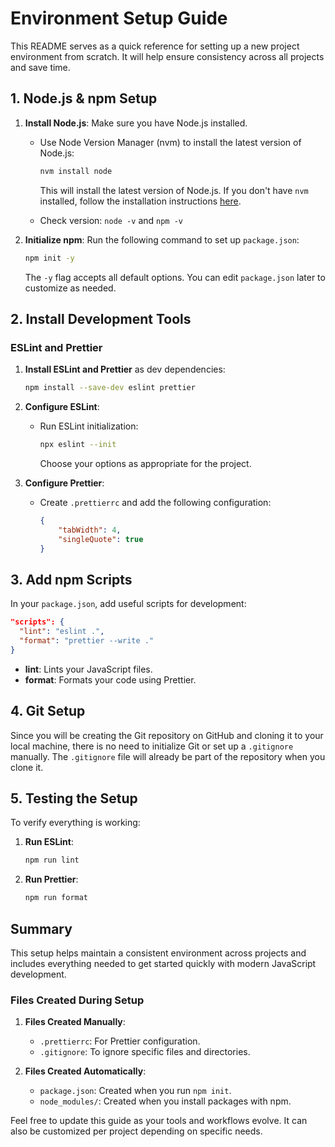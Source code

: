 # Environment Setup Guide

This README serves as a quick reference for setting up a new project environment from scratch. It will help ensure consistency across all projects and save time.

## 1. Node.js & npm Setup

1. **Install Node.js**: Make sure you have Node.js installed.

    - Use Node Version Manager (nvm) to install the latest version of Node.js:

        ```bash
        nvm install node
        ```

        This will install the latest version of Node.js. If you don't have `nvm` installed, follow the installation instructions [here](https://github.com/nvm-sh/nvm#installing-and-updating).

    - Check version: `node -v` and `npm -v`

2. **Initialize npm**: Run the following command to set up `package.json`:

    ```bash
    npm init -y
    ```

    The `-y` flag accepts all default options. You can edit `package.json` later to customize as needed.

## 2. Install Development Tools

### ESLint and Prettier

1. **Install ESLint and Prettier** as dev dependencies:

    ```bash
    npm install --save-dev eslint prettier
    ```

2. **Configure ESLint**:

    - Run ESLint initialization:
        ```bash
        npx eslint --init
        ```
        Choose your options as appropriate for the project.

3. **Configure Prettier**:

    - Create `.prettierrc` and add the following configuration:
        ```json
        {
            "tabWidth": 4,
            "singleQuote": true
        }
        ```

## 3. Add npm Scripts

In your `package.json`, add useful scripts for development:

```json
"scripts": {
  "lint": "eslint .",
  "format": "prettier --write ."
}
```

-   **lint**: Lints your JavaScript files.
-   **format**: Formats your code using Prettier.

## 4. Git Setup

Since you will be creating the Git repository on GitHub and cloning it to your local machine, there is no need to initialize Git or set up a `.gitignore` manually. The `.gitignore` file will already be part of the repository when you clone it.

## 5. Testing the Setup

To verify everything is working:

1. **Run ESLint**:

    ```bash
    npm run lint
    ```

2. **Run Prettier**:
    ```bash
    npm run format
    ```

## Summary

This setup helps maintain a consistent environment across projects and includes everything needed to get started quickly with modern JavaScript development.

### Files Created During Setup

1. **Files Created Manually**:

    - `.prettierrc`: For Prettier configuration.
    - `.gitignore`: To ignore specific files and directories.

2. **Files Created Automatically**:
    - `package.json`: Created when you run `npm init`.
    - `node_modules/`: Created when you install packages with npm.

Feel free to update this guide as your tools and workflows evolve. It can also be customized per project depending on specific needs.

